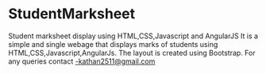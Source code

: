 # StudentMarksheet
Student marksheet display using HTML,CSS,Javascript and AngularJS
It is a simple and single webage that displays marks of students using HTML,CSS,Javascript,AngularJs.
The layout is created using Bootstrap.
For any queries contact -kathan2511@gmail.com
